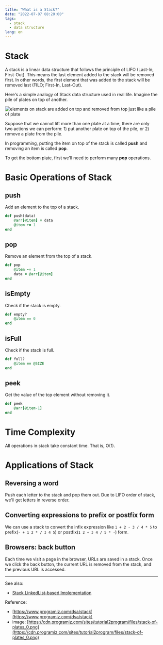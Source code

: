 ```yaml
---
title: "What is a Stack?"
date: "2022-07-07 08:20:00"
tags: 
  - stack
  - data structure
lang: en
---
```


# Stack
A stack is a linear data structure that follows the principle of LIFO (Last-In, First-Out). This means the last element added to the stack will be removed first. In other words, the first element that was added to the stack will be removed last (FILO; First-In, Last-Out).

Here's a simple analogy of Stack data structure used in real life. Imagine the pile of plates on top of another.

![elements on stack are added on top and removed from top just like a pile of plate](https://cdn.programiz.com/sites/tutorial2program/files/stack-of-plates_0.png)

Suppose that we cannot lift more than one plate at a time, there are only two actions we can perform: 1) put another plate on top of the pile, or 2) remove a plate from the pile.

In programming, putting the item on top of the stack is called **push** and removing an item is called **pop**.

To get the bottom plate, first we'll need to perform many **pop** operations.

# Basic Operations of Stack
## push
Add an element to the top of a stack.

```rb
def push(data)
    @arr[@item] = data
    @item += 1
end
```

## pop
Remove an element from the top of a stack.
```rb
def pop
    @item -= 1
    data = @arr[@item]
end
```

## isEmpty
Check if the stack is empty.

```rb
def empty?
    @item == 0
end
```

## isFull
Check if the stack is full.

```rb
def full?
    @item == @SIZE
end
```

## peek
Get the value of the top element without removing it.

```rb
def peek
    @arr[@item-1]
end
```

# Time Complexity
All operations in stack take constant time. That is, O(1).

# Applications of Stack

## Reversing a word
Push each letter to the stack and pop them out. Due to LIFO order of stack, we'll get letters in reverse order.

## Converting expressions to prefix or postfix form
We can use a stack to convert the infix expression like `1 + 2 - 3 / 4 * 5` to prefix(`- + 1 2 * / 3 4 5`) or postfix(`1 2 + 3 4 / 5 * -`) form.

## Browsers: back button
Each time we visit a page in the browser, URLs are saved in a stack. Once we click the back button, the current URL is removed from the stack, and the previous URL is accessed.

---

See also:
- [Stack LinkedList-based Implementation](./stack-implementation-linkedlist)

Reference:
- [https://www.programiz.com/dsa/stack](https://www.programiz.com/dsa/stack)
- image: [https://cdn.programiz.com/sites/tutorial2program/files/stack-of-plates_0.png](https://cdn.programiz.com/sites/tutorial2program/files/stack-of-plates_0.png)